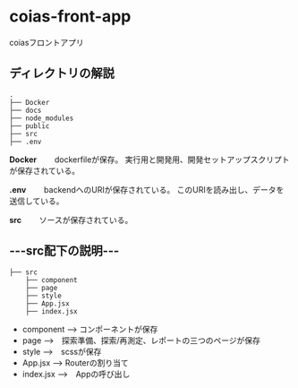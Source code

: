 # coias-front-app

coiasフロントアプリ

## ディレクトリの解説

```
.
├── Docker
├── docs
├── node_modules
├── public
├── src
├── .env

```

__Docker__　　
dockerfileが保存。
実行用と開発用、開発セットアップスクリプトが保存されている。

__.env__　　
backendへのURIが保存されている。
このURIを読み出し、データを送信している。

__src__　　
ソースが保存されている。

## ---src配下の説明---

```
├── src
    ├── component
    ├── page
    ├── style
    ├── App.jsx
    ├── index.jsx
```
- component --> コンポーネントが保存
- page -->　探索準備、探索/再測定、レポートの三つのページが保存
- style -->　scssが保存
- App.jsx --> Routerの割り当て
- index.jsx -->　Appの呼び出し
